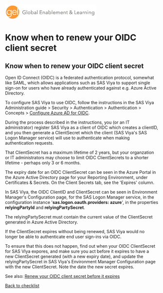 ![Global Enablement & Learning](/img/gel_banner_logo_tech-partners.jpg)

# Know when to renew your OIDC client secret

<!--
SortString: 0100
Description: Open ID Connect uses expiring client secrets with a maximum lifetime of 2 years. If your SAS Viya deployment is configured to use OIDC, ensure that you know when this client secret expires so that you can renew it before it does.
Tags: Initial,New,Done
Topic: Kubernetes & IT Admin
Essential: -
Authors: Stuart Rogers,David Stern
-->

## Know when to renew your OIDC client secret

Open ID Connect (OIDC) is a federated authentication protocol, somewhat like SAML, which allows applications such as SAS Viya to support single sign-on for users who have already authenticated against e.g. Azure Active Directory.

To configure SAS Viya to use OIDC, follow the instructions in the SAS Viya Administration guide > Security > Authentication > Authentication > Concepts > [Configure Azure AD for OIDC](https://go.documentation.sas.com/doc/en/sasadmincdc/default/calauthmdl/p1i1pi9jk2nkkqn1rkh3t5elvc9y.htm#n1hp4d6pixslt8n1cm03kw8le8wm).

During the process described in the instructions, you (or an IT administrator) register SAS Viya as a client of OIDC which creates a clientID, and you then generate a ClientSecret which the client (SAS Viya's SAS Logon Manager service) will use to authenticate when making authentication requests.

That ClientSecret has a maximum lifetime of 2 years, but your organzation or IT administrators may choose to limit OIDC ClientSecrets to a shorter lifetime - perhaps only 3 or 6 months.

The expiry date for an OIDC ClientSecret can be seen in the Azure Portal in the Azure Active Directory page for your Reporting Environment, under Certificates & Secrets. On the Client Secrets tab, see the 'Expires' column.

In SAS Viya, the OIDC ClientID and ClientSecret can be seen in Environment Manager's Configuration page,  for the SAS Logon Manager service, in the configuration instance '**sas.logon.oauth.providers: azure**', in the properties **relyingPartyId** and **relyingPartySecret**.

The relyingPartySecret must contain the current value of the ClientSecret generated in Azure Active Directory.

If the ClientSecret expires without being renewed, SAS Viya would no longer be able to authenticate end user sign-ins via OIDC.

To ensure that this does not happen, find out when your OIDC ClientSecret for SAS VIya expores, and make sure you act before it expires to have a new ClientSecret generated (with a new expiry date), and update the relyingPartySecret in SAS Viya's Environment Manager Configuration page with the new ClientSecret. Note the date the new secret expires.

See also: [Renew your OIDC client secret before it expires](./renew_oidc_client_secret.md)

[Back to checklist](../checklist.md)